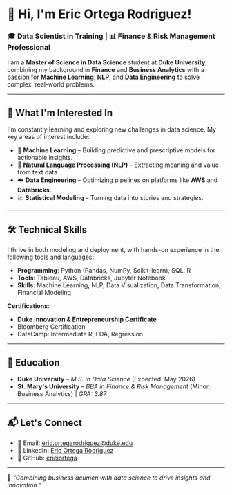 # 👋 Hi, I'm Eric Ortega Rodriguez!  

### 🎓 **Data Scientist in Training** | 📊 **Finance & Risk Management Professional**  

I am a **Master of Science in Data Science** student at **Duke University**, combining my background in **Finance** and **Business Analytics** with a passion for **Machine Learning**, **NLP**, and **Data Engineering** to solve complex, real-world problems.

---

## 👀 **What I'm Interested In**
I'm constantly learning and exploring new challenges in data science. My key areas of interest include:

- 🤖 **Machine Learning** – Building predictive and prescriptive models for actionable insights.  
- 💬 **Natural Language Processing (NLP)** – Extracting meaning and value from text data.  
- ☁️ **Data Engineering** – Optimizing pipelines on platforms like **AWS** and **Databricks**.  
- 📈 **Statistical Modeling** – Turning data into stories and strategies.

---

## 🛠️ **Technical Skills**
I thrive in both modeling and deployment, with hands-on experience in the following tools and languages:

- **Programming**: Python (Pandas, NumPy, Scikit-learn), SQL, R  
- **Tools**: Tableau, AWS, Databricks, Jupyter Notebook  
- **Skills**: Machine Learning, NLP, Data Visualization, Data Transformation, Financial Modeling  

**Certifications**:  
- **Duke Innovation & Entrepreneurship Certificate**  
- Bloomberg Certification  
- DataCamp: Intermediate R, EDA, Regression  

---

## 🌱 **Education**
- **Duke University** – *M.S. in Data Science* (Expected: May 2026)  
- **St. Mary's University** – *BBA in Finance & Risk Management* (Minor: Business Analytics) | *GPA: 3.87*  

---

## 📬 **Let's Connect**
- 📧 Email: [eric.ortegarodriguez@duke.edu](mailto:eric.ortegarodriguez@duke.edu)  
- 💼 LinkedIn: [Eric Ortega Rodriguez](https://www.linkedin.com/in/eric-ortega-rodriguez-3b510123b/)  
- 🐙 GitHub: [ericiortega](https://github.com/ericiortega)  

---

🌟 *"Combining business acumen with data science to drive insights and innovation."*  
